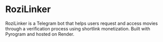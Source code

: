 # RoziLinker
RoziLinker is a Telegram bot that helps users request and access movies through a verification process using shortlink monetization. Built with Pyrogram and hosted on Render.
